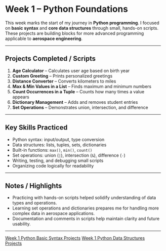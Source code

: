 # Week 1 – Python Foundations

This week marks the start of my journey in **Python programming**. I focused on **basic syntax** and **core data structures** through small, hands-on scripts. These projects are building blocks for more advanced programming applicable to **aerospace engineering**.

---

## Projects Completed / Scripts

1. **Age Calculator** – Calculates user age based on birth year  
2. **Custom Greeting** – Prints personalized greetings  
3. **Distance Converter** – Converts kilometers to miles  
4. **Max & Min Values in a List** – Finds maximum and minimum numbers  
5. **Count Occurrences in a Tuple** – Counts how many times a value appears  
6. **Dictionary Management** – Adds and removes student entries  
7. **Set Operations** – Demonstrates union, intersection, and difference

---

## Key Skills Practiced

- Python syntax: input/output, type conversion  
- Data structures: lists, tuples, sets, dictionaries  
- Built-in functions: `max()`, `min()`, `count()`  
- Set operations: union (`|`), intersection (`&`), difference (`-`)  
- Writing, testing, and debugging small scripts  
- Organizing code logically for readability

---

## Notes / Highlights

- Practicing with hands-on scripts helped solidify understanding of data types and operations.  
- Learning set operations and dictionaries prepares me for handling more complex data in aerospace applications.  
- Documentation and comments in scripts help maintain clarity and future usability.

---

[Week 1 Python Basic Syntax Projects](/projects/python/week1/pythonBasics_&_Syntax.py)
[Week 1 Python Data Structures Projects](/projects/python/week1/dataStructures.py)
